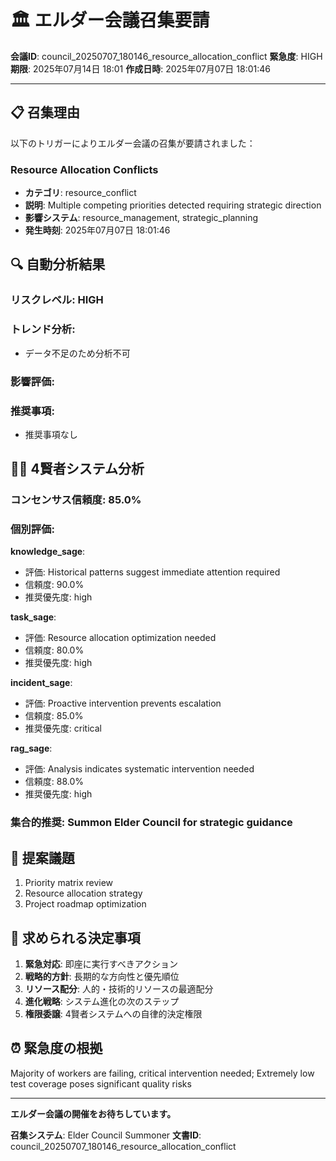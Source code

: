 # 🏛️ エルダー会議召集要請

**会議ID**: council_20250707_180146_resource_allocation_conflict
**緊急度**: HIGH
**期限**: 2025年07月14日 18:01
**作成日時**: 2025年07月07日 18:01:46

---

## 📋 **召集理由**

以下のトリガーによりエルダー会議の召集が要請されました：


### Resource Allocation Conflicts
- **カテゴリ**: resource_conflict
- **説明**: Multiple competing priorities detected requiring strategic direction
- **影響システム**: resource_management, strategic_planning
- **発生時刻**: 2025年07月07日 18:01:46


## 🔍 **自動分析結果**

### リスクレベル: HIGH

### トレンド分析:
- データ不足のため分析不可

### 影響評価:


### 推奨事項:
- 推奨事項なし


## 🧙‍♂️ **4賢者システム分析**

### コンセンサス信頼度: 85.0%

### 個別評価:

**knowledge_sage**:
- 評価: Historical patterns suggest immediate attention required
- 信頼度: 90.0%
- 推奨優先度: high


**task_sage**:
- 評価: Resource allocation optimization needed
- 信頼度: 80.0%
- 推奨優先度: high


**incident_sage**:
- 評価: Proactive intervention prevents escalation
- 信頼度: 85.0%
- 推奨優先度: critical


**rag_sage**:
- 評価: Analysis indicates systematic intervention needed
- 信頼度: 88.0%
- 推奨優先度: high


### 集合的推奨: Summon Elder Council for strategic guidance


## 📝 **提案議題**

1. Priority matrix review
2. Resource allocation strategy
3. Project roadmap optimization

## 🎯 **求められる決定事項**

1. **緊急対応**: 即座に実行すべきアクション
2. **戦略的方針**: 長期的な方向性と優先順位
3. **リソース配分**: 人的・技術的リソースの最適配分
4. **進化戦略**: システム進化の次のステップ
5. **権限委譲**: 4賢者システムへの自律的決定権限

## ⏰ **緊急度の根拠**

Majority of workers are failing, critical intervention needed; Extremely low test coverage poses significant quality risks

---

**エルダー会議の開催をお待ちしています。**

**召集システム**: Elder Council Summoner
**文書ID**: council_20250707_180146_resource_allocation_conflict
